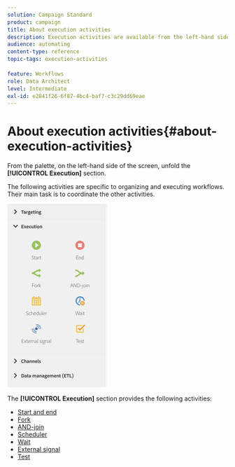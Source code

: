 ```yaml
---
solution: Campaign Standard
product: campaign
title: About execution activities
description: Execution activities are available from the left-hand side of the screen.
audience: automating
content-type: reference
topic-tags: execution-activities

feature: Workflows
role: Data Architect
level: Intermediate
exl-id: e2841f26-6f87-4bc4-baf7-c3c29dd69eae
---
```

# About execution activities{#about-execution-activities}

From the palette, on the left-hand side of the screen, unfold the **[!UICONTROL Execution]** section.

The following activities are specific to organizing and executing workflows. Their main task is to coordinate the other activities. 

![](assets/wkf_execution_activities.png)

The **[!UICONTROL Execution]** section provides the following activities:

* [Start and end](../../automating/using/start-and-end.md)
* [Fork](../../automating/using/fork.md)
* [AND-join](../../automating/using/and-join.md)
* [Scheduler](../../automating/using/scheduler.md)
* [Wait](../../automating/using/wait.md)
* [External signal](../../automating/using/external-signal.md)
* [Test](../../automating/using/test.md)
